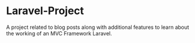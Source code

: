 # Laravel-Project
A project related to blog posts along with additional features to learn about the working of an MVC Framework Laravel.

